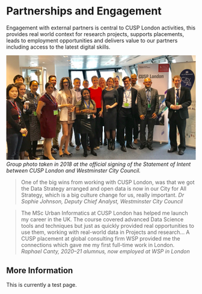 # Partnerships and Engagement

Engagement with external partners is central to CUSP London activities, this provides real world context for research projects, supports placements, leads to employment opportunities and delivers value to our partners including access to the latest digital skills.

![CUSP London Westminster Group](./assets/westminster.jpg)
*Group photo taken in 2018 at the official signing of the Statement of Intent between CUSP London and Westminster City Council.* 

> One of the big wins from working with CUSP London, was that we got the Data Strategy arranged and open data is now in our City for All Strategy, which is a big culture change for us, really important.
*Dr Sophie Johnson, Deputy Chief Analyst, Westminster City Council*

>The MSc Urban Informatics at CUSP London has helped me launch my career in the UK. The course covered advanced Data Science tools and techniques but just as quickly provided real opportunities to use them, working with real-world data in Projects and research... 
A CUSP placement at global consulting firm WSP provided me the connections which gave me my first full-time work in London.
*Raphael Canty, 2020–21 alumnus, now employed at WSP in London*

## More Information
This is currently a test page.
